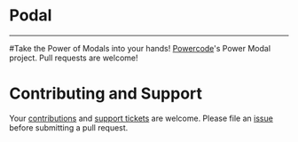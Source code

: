 # Podal
----------------------------------------------------------
#Take the Power of Modals into your hands!
[Powercode](https://powercode.com/)'s Power Modal project. Pull requests are welcome!

# Contributing and Support

Your [contributions](https://github.com/fallen-rve/podal/blob/master/CONTRIBUTING.md) and [support tickets](https://github.com/fallen-rve/podal/issues) are welcome. Please file an [issue](https://github.com/fallen-rve/podal/issues) before submitting a pull request.
